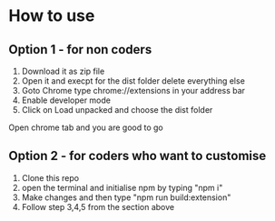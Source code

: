 # How to use

## Option 1 - for non coders
1. Download it as zip file
2. Open it and execpt for the dist folder delete everything else
3. Goto Chrome type chrome://extensions in your address bar
4. Enable developer mode
5. Click on Load unpacked and choose the dist folder

Open chrome tab and you are good to go

## Option 2 - for coders who want to customise
1. Clone this repo
2. open the terminal and initialise npm by typing "npm i"
3. Make changes and then type "npm run build:extension"
4. Follow step 3,4,5 from the section above

